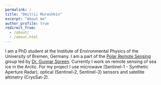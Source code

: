```yaml
---
permalink: /
title: "Dmitrii Murashkin"
excerpt: "About me"
author_profile: true
redirect_from: 
  - /about/
  - /about.html
---
```


I am a PhD student at the Institute of Environmental Physics of the University of Bremen, Germany.
I am a part of the [Polar Remote Sensing](https://seaice.uni-bremen.de/start/) group led by [Dr. Gunnar Spreen](https://seaice.uni-bremen.de/gunnar-spreen/).
Currently I work on remote sensing of sea ice in the Arctic.
For my project I use microwave (Sentinel-1 - Synthetic Aperture Radar), optical (Sentinel-2, Sentinel-3) sensors and satellite altimetry (CryoSat-2). 

